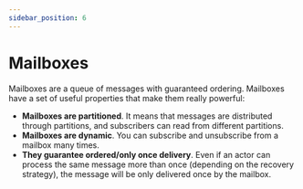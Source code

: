 ```yaml
---
sidebar_position: 6
---
```


# Mailboxes

Mailboxes are a queue of messages with guaranteed ordering. Mailboxes have a set of useful properties that make them
really powerful:

* **Mailboxes are partitioned**. It means that messages are distributed through partitions, and subscribers can read
from different partitions.
* **Mailboxes are dynamic**. You can subscribe and unsubscribe from a mailbox many times.
* **They guarantee ordered/only once delivery**. Even if an actor can process the same message more than once
(depending on the recovery strategy), the message will be only delivered once by the mailbox.